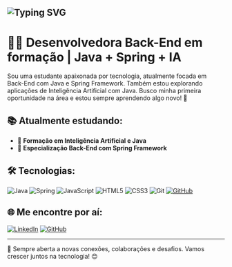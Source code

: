 
## ![Typing SVG](https://readme-typing-svg.herokuapp.com/?color=FF5733&size=24&center=true&vCenter=true&width=500&lines=Olá,+Eu+sou+Aguida+Cipriano!+👋;Bem-vindo(a)+ao+meu+GitHub!+🚀)



# 👩‍💻 Desenvolvedora Back-End em formação | Java + Spring + IA

Sou uma estudante apaixonada por tecnologia, atualmente focada em Back-End com Java e Spring Framework. Também estou explorando aplicações de Inteligência Artificial com Java. Busco minha primeira oportunidade na área e estou sempre aprendendo algo novo! 🚀

## 📚 Atualmente estudando:
- 🧠 **Formação em Inteligência Artificial e Java**
- 🌱 **Especialização Back-End com Spring Framework**


## 🛠️ Tecnologias:
![Java](https://img.shields.io/badge/java-%23ED8B00.svg?style=for-the-badge&logo=openjdk&logoColor=white)  ![Spring](https://img.shields.io/badge/spring-%236DB33F.svg?style=for-the-badge&logo=spring&logoColor=white)  ![JavaScript](https://img.shields.io/badge/JavaScript-F7DF1E?style=for-the-badge&logo=javascript&logoColor=black)  ![HTML5](https://img.shields.io/badge/HTML5-E34F26?style=for-the-badge&logo=html5&logoColor=white)  ![CSS3](https://img.shields.io/badge/CSS3-1572B6?style=for-the-badge&logo=css3&logoColor=white)  ![Git](https://img.shields.io/badge/GIT-E44C30?style=for-the-badge&logo=git&logoColor=white)  [![GitHub](https://img.shields.io/badge/GitHub-100000?style=for-the-badge&logo=github&logoColor=white)](https://github.com/SEUUSERNAME)


## 🌐 Me encontre por aí:
[![LinkedIn](https://img.shields.io/badge/LinkedIn-0077B5?style=for-the-badge&logo=linkedin&logoColor=white)](https://www.linkedin.com/in/aguida-cipriano-dev/)
[![GitHub](https://img.shields.io/badge/GitHub-100000?style=for-the-badge&logo=github&logoColor=white)](https://github.com/aguidacipriano)

---

💬 Sempre aberta a novas conexões, colaborações e desafios. Vamos crescer juntos na tecnologia! 😊







  
  


  
  









